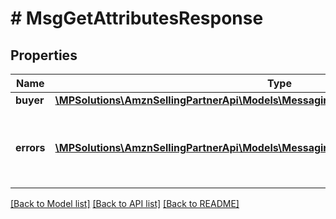 # # MsgGetAttributesResponse

## Properties

Name | Type | Description | Notes
------------ | ------------- | ------------- | -------------
**buyer** | [**\MPSolutions\AmznSellingPartnerApi\Models\Messaging\MsgGetAttributesResponseBuyer**](MsgGetAttributesResponseBuyer.md) |  | [optional]
**errors** | [**\MPSolutions\AmznSellingPartnerApi\Models\Messaging\MsgError[]**](MsgError.md) | A list of error responses returned when a request is unsuccessful. | [optional]

[[Back to Model list]](../../README.md#models) [[Back to API list]](../../README.md#endpoints) [[Back to README]](../../README.md)
